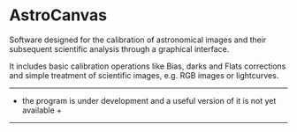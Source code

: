 # AstroCanvas
Software designed  for the calibration of astronomical images and their subsequent scientific analysis through a graphical interface.

It includes basic calibration operations like Bias, darks and Flats corrections and simple treatment of scientific images, e.g. RGB images or lightcurves.

------------------------------------------------------------------------------------
+ the program is under development and a useful version of it is not yet available +
------------------------------------------------------------------------------------
